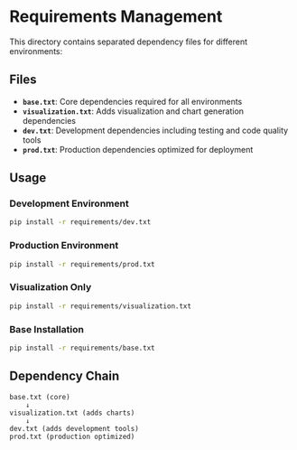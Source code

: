 # Requirements Management

This directory contains separated dependency files for different environments:

## Files

- **`base.txt`**: Core dependencies required for all environments
- **`visualization.txt`**: Adds visualization and chart generation dependencies
- **`dev.txt`**: Development dependencies including testing and code quality tools
- **`prod.txt`**: Production dependencies optimized for deployment

## Usage

### Development Environment
```bash
pip install -r requirements/dev.txt
```

### Production Environment
```bash
pip install -r requirements/prod.txt
```

### Visualization Only
```bash
pip install -r requirements/visualization.txt
```

### Base Installation
```bash
pip install -r requirements/base.txt
```

## Dependency Chain

```
base.txt (core)
    ↓
visualization.txt (adds charts)
    ↓
dev.txt (adds development tools)
prod.txt (production optimized)
```